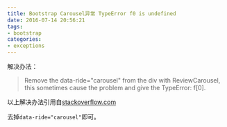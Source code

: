 ```yaml
---
title: Bootstrap Carousel异常 TypeError f0 is undefined
date: 2016-07-14 20:56:21
tags:
- bootstrap
categories:
- exceptions
---
```



解决办法：

> Remove the data-ride="carousel" from the div with ReviewCarousel, this sometimes cause the problem and give the TypeError: f[0].

以上解决办法引用自[stackoverflow.com](http://stackoverflow.com/questions/37208085/typeerror-f0-is-undefined-in-bootstrap-min-js-when-this-error-occuured-and-ho)

去掉`data-ride="carousel"`即可。